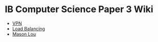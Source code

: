 # IB Computer Science Paper 3 Wiki

* [VPN](docs/VPN)
* [Load Balancing](docs/LoadBalancing)
* [Mason Lou](docs/Mason)
